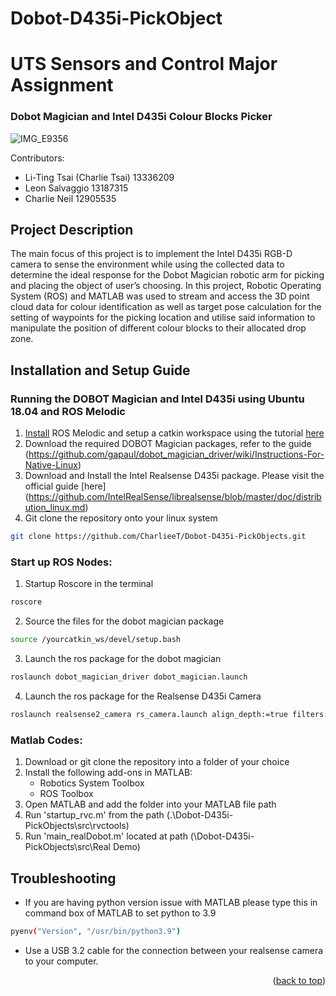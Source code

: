 # Dobot-D435i-PickObject
 
<a name="readme-top"></a>
# UTS Sensors and Control Major Assignment 
### **Dobot Magician and Intel D435i Colour Blocks Picker**
![IMG_E9356](https://user-images.githubusercontent.com/88194090/197849301-5525d66b-8bde-496e-86aa-40085fe4a0b0.JPG)

Contributors: 
* Li-Ting Tsai (Charlie Tsai) 13336209
* Leon Salvaggio 13187315
* Charlie Neil 12905535


## Project Description
The main focus of this project is to implement the Intel D435i RGB-D camera to sense the environment while using the collected data to determine the ideal response for the Dobot Magician robotic arm for picking and placing the object of user’s choosing. In this project, Robotic Operating System (ROS) and MATLAB was used to stream and access the 3D point cloud data for colour identification as well as target pose calculation for the setting of waypoints for the picking location and utilise said information to manipulate the position of different colour blocks to their allocated drop zone.

## Installation and Setup Guide

### Running the DOBOT Magician and Intel D435i using Ubuntu 18.04 and ROS Melodic
1. [Install](http://wiki.ros.org/melodic/Installation/Ubuntu) ROS Melodic and setup a catkin workspace using the tutorial [here](http://wiki.ros.org/catkin/Tutorials/create_a_workspace)
2. Download the required DOBOT Magician packages, refer to the guide
(https://github.com/gapaul/dobot_magician_driver/wiki/Instructions-For-Native-Linux)
3. Download and Install the Intel Realsense D435i package. Please visit the official guide [here]
(https://github.com/IntelRealSense/librealsense/blob/master/doc/distribution_linux.md)
4. Git clone the repository onto your linux system
```sh
git clone https://github.com/CharlieeT/Dobot-D435i-PickObjects.git
```
### Start up ROS Nodes:
1. Startup Roscore in the terminal
```sh
roscore
```
2. Source the files for the dobot magician package
```sh
source /yourcatkin_ws/devel/setup.bash
```
3. Launch the ros package for the dobot magician
```sh
roslaunch dobot_magician_driver dobot_magician.launch
```
4. Launch the ros package for the Realsense D435i Camera
```sh
roslaunch realsense2_camera rs_camera.launch align_depth:=true filters:=pointcloud ordered_pc:=true
```

### Matlab Codes:
1. Download or git clone the repository into a folder of your choice
2. Install the following add-ons in MATLAB:
    - Robotics System Toolbox
    - ROS Toolbox
3. Open MATLAB and add the folder into your MATLAB file path
4. Run 'startup_rvc.m' from the path (.\Dobot-D435i-PickObjects\src\rvctools)
5. Run 'main_realDobot.m' located at path  (\Dobot-D435i-PickObjects\src\Real Demo)

## Troubleshooting
-  If you are having python version issue with MATLAB please type this in command box of MATLAB to set python to 3.9
```sh
pyenv("Version", "/usr/bin/python3.9") 
```
-  Use a USB 3.2 cable for the connection between your realsense camera to your computer.


<p align="right">(<a href="#readme-top">back to top</a>)</p>
